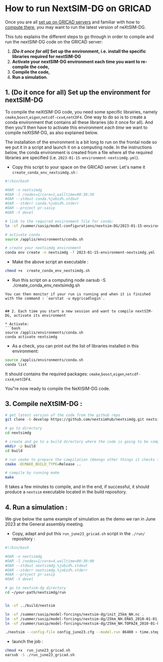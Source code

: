 # How to run NextSIM-DG on GRICAD

Once you are all [set up on GRICAD servers](https://github.com/sasip-climate/catalog-shared-data-SASIP/blob/main/gricad.md) and familiar with how to [compute there](https://github.com/sasip-climate/GRICAD-usage/blob/main/compute_GRICAD.md), you may want to run the latest version of neXtSIM-DG. 

This tuto explains the different steps  to go through in order to compile and run the nextSIM-DG code on the GRICAD server:
1. ___[Do it once for all]_ Set up the environment, i.e. install the specific libraries required for nextSIM-DG__ 
2. __Activate your nextSIM-DG environment each time you want to re-compile the code,__
3. __Compile the code,__
4. __Run a simulation__.
   
## 1. (Do it once for all) Set up the environment for nextSIM-DG 
To compile the neXtSIM-DG code, you need some specific librairies, namely `cmake`,`boost`,`eigen`,`netcdf-cxx4`,`netCDF4`. 
One way to do so is to create a conda environment that contains all these libraries (do it once for all). And then you'll then have to activate this environment  _each time_ we want to compile neXtSIM-DG, as also explained below. 

The installation of the environment is a bit long to run on the frontal node so we put it in a script and launch it on a computing node. In the instructions below, the conda environment is created from a file where all the required libraries are specified (i.e. `2023-01-15-environment-nextsimdg.yml`). 

* Copy this script to your space on the GRICAD server. Let's name it `create_conda_env_nextsimdg.sh` :

```bash
#!/bin/bash

#OAR -n nextsimdg
#OAR -l /nodes=1/core=1,walltime=00:30:30
#OAR --stdout conda.%jobid%.stdout
#OAR --stderr conda.%jobid%.stderr
#OAR --project pr-sasip
#OAR -t devel

# link to the required environment file for conda:
ln -sf /summer/sasip/model-configurations/nextsim-DG/2023-01-15-environment-nextsimdg.yml .

# activate conda
source /applis/environments/conda.sh

# create your nextsimdg environment
conda env create -n nextsimdg -f 2023-01-15-environment-nextsimdg.yml
```

* Make the above script an executable :
```bash
chmod +x  create_conda_env_nextsimdg.sh
```

* Run this script on a computing node
oarsub -S ./create_conda_env_nextsimdg.sh
```
You can then monitor if your run is running and when it is finished with the command : `oarstat -u mygricadlogin`.


## 2. Each time you start a new session and want to compile nextSIM-DG, activate its environment

* Activate:
```bash
source /applis/environments/conda.sh
conda activate nextsimdg
```

* As a check, you can print out the list of libraries installed in this environment:
```bash
source /applis/environments/conda.sh
conda list
```
It should contains the required packages: `cmake`,`boost`,`eigen`,`netcdf-cxx4`,`netCDF4`.

You"re now ready to compile the NeXtSIM-DG code.


## 3.  Compile neXtSIM-DG :

```bash
# get latest version of the code from the github repo
git clone -b develop https://github.com/nextsimhub/nextsimdg.git nextsimdg

# go to directory
cd nextsimdg

# create and go to a build directory where the code is going to be compiled
mkdir -p build
cd build

# run cmake to prepare the compilation (Amongs other things it checks that all the required packages are there).
cmake -DCMAKE_BUILD_TYPE=Release ..

# compile by running make
make
```

It takes a few minutes to compile,  and in the end, if successful,  it should produce a `nextsim` executable  located in the build repository.

## 4.  Run a simulation :
We give below the same example of simulation as the demo we ran in June 2023 at the General assembly meeting.

* Copy, adapt and put this `run_june23_gricad.sh` script in the `./run/` repository :
 
```bash
#!/bin/bash

#OAR -n nextsimdg
#OAR -l /nodes=1/core=4,walltime=00:30:00
#OAR --stdout nextsimdg.%jobid%.stdout
#OAR --stderr nextsimdg.%jobid%.stderr
#OAR --project pr-sasip
#OAR -t devel

# go to nextsim-dg directory
cd ~/your-path/nextsimdg/run


ln -sf ../build/nextsim

ln -sf /summer/sasip/model-forcings/nextsim-dg/init_25km_NH.nc .
ln -sf /summer/sasip/model-forcings/nextsim-dg/25km_NH.ERA5_2010-01-01_2011-01-01.nc .
ln -sf /summer/sasip/model-forcings/nextsim-dg/25km_NH.TOPAZ4_2010-01-01_2011-01-01.nc .

./nextsim --config-file config_june23.cfg --model.run 86400 > time.step
```
   - launch the job :

```bash
chmod +x  run_june23_gricad.sh
oarsub -S ./run_june23_gricad.sh
```
